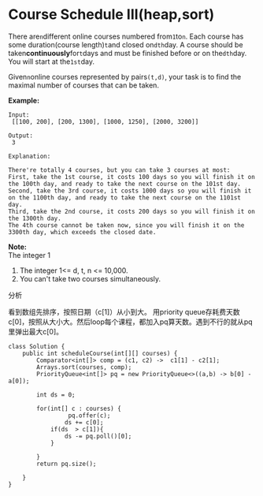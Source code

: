 # Course Schedule III\(heap,sort\)

There are`n`different online courses numbered from`1`to`n`. Each course has some duration\(course length\)`t`and closed on`dth`day. A course should be taken**continuously**for`t`days and must be finished before or on the`dth`day. You will start at the`1st`day.

Given`n`online courses represented by pairs`(t,d)`, your task is to find the maximal number of courses that can be taken.

**Example:**

```text
Input:
 [[100, 200], [200, 1300], [1000, 1250], [2000, 3200]]

Output:
 3

Explanation:

There're totally 4 courses, but you can take 3 courses at most:
First, take the 1st course, it costs 100 days so you will finish it on the 100th day, and ready to take the next course on the 101st day.
Second, take the 3rd course, it costs 1000 days so you will finish it on the 1100th day, and ready to take the next course on the 1101st day. 
Third, take the 2nd course, it costs 200 days so you will finish it on the 1300th day. 
The 4th course cannot be taken now, since you will finish it on the 3300th day, which exceeds the closed date.
```

**Note:**  
The integer 1

1. The integer 1&lt;= d, t, n &lt;= 10,000.
2. You can't take two courses simultaneously.

分析

看到数组先排序，按照日期（c\[1\]）从小到大。 用priority queue存耗费天数 c\[0\]，按照从大小大。然后loop每个课程，都加入pq算天数。遇到不行的就从pq里弹出最大c\[0\]。

```text
class Solution {
    public int scheduleCourse(int[][] courses) {
        Comparator<int[]> comp = (c1, c2) ->  c1[1] - c2[1];
        Arrays.sort(courses, comp);
        PriorityQueue<int[]> pq = new PriorityQueue<>((a,b) -> b[0] - a[0]);

        int ds = 0;

        for(int[] c : courses) {                   
                 pq.offer(c);
                ds += c[0];                      
            if(ds  > c[1]){               
                ds -= pq.poll()[0];               
            }

        }
        return pq.size();

    }
}
```

